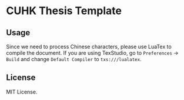 # CUHK Thesis Template

## Usage

Since we need to process Chinese characters, please use LuaTex to compile the document.
If you are using TexStudio, go to `Preferences` -> `Build` and change `Default Compiler` to `txs:///lualatex`.

## License

MIT License.
